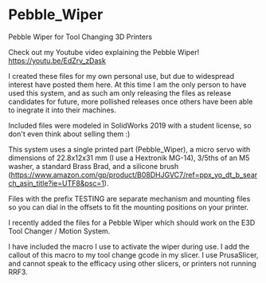 # Pebble_Wiper
Pebble Wiper for Tool Changing 3D Printers

Check out my Youtube video explaining the Pebble Wiper!
https://youtu.be/EdZrv_zDask

I created these files for my own personal use, but due to widespread interest have posted them here. 
At this time I am the only person to have used this system, and as such am only releasing the files as release candidates for future, more pollished releases once others have been able to inegrate it into their machines.

Included files were modeled in SolidWorks 2019 with a student license, so don't even think about selling them :)

This system uses a single printed part (Pebble_Wiper), a micro servo with dimensions of 22.8x12x31 mm (I use a Hextronik MG-14), 3/5ths of an M5 washer, a standard Brass Brad, and a silicone brush (https://www.amazon.com/gp/product/B08DHJGVC7/ref=ppx_yo_dt_b_search_asin_title?ie=UTF8&psc=1).

Files with the prefix TESTING are separate mechanism and mounting files so you can dial in the offsets to fit the mounting positions on your printer.

I recently added the files for a Pebble Wiper which should work on the E3D Tool Changer / Motion System.

I have included the macro I use to activate the wiper during use. I add the callout of this macro to my tool change gcode in my slicer. I use PrusaSlicer, and cannot speak to the efficacy using other slicers, or printers not running RRF3.
